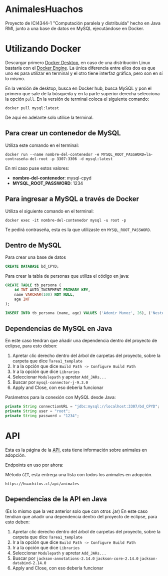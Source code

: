 # AnimalesHuachos
Proyecto de ICI4344-1 "Computación paralela y distribuida" hecho en Java RMI, junto a una base de datos en MySQL ejecutándose en Docker.

# Utilizando Docker
Descargar primero [Docker Desktop](https://www.docker.com/products/docker-desktop/), en caso de una distribución Linux bastaría con el [Docker Engine](https://docs.docker.com/engine/install/).
La única diferencia entre ellos dos es que uno es para utilizar en terminal y el otro tiene interfaz gráfica, pero son en sí lo mismo.

En la versión de desktop, busca en Docker hub, busca MySQL y pon el primero que sale de la búsqueda y en la parte superior derecha selecciona la opción ```pull```.
En la versión de terminal coloca el siguiente comando:
```shell
docker pull mysql:latest
```

De aqui en adelante solo utilice la terminal.

## Para crear un contenedor de MySQL

Utiliza este comando en el terminal:
```shell
docker run --name nombre-del-contenedor -e MYSQL_ROOT_PASSWORD=la-contraseña-del-root -p 3307:3306 -d mysql:latest
```

En mi caso puse estos valores:<br>
* **nombre-del-contenedor**: mysql-cpyd <br>
* **MYSQL_ROOT_PASSWORD**: 1234

## Para ingresar a MySQL a través de Docker

Utiliza el siguiente comando en el terminal:
```shell
docker exec -it nombre-del-contenedor mysql -u root -p
```
Te pedirá contraseña, esta es la que utilizaste en ```MYSQL_ROOT_PASSWORD```.

## Dentro de MySQL

Para crear una base de datos
```sql
CREATE DATABASE bd_CPYD;
```

Para crear la tabla de personas que utiliza el código en java:
```sql
CREATE TABLE tb_persona (
    id INT AUTO_INCREMENT PRIMARY KEY,
    name VARCHAR(100) NOT NULL,
    age INT
);

INSERT INTO tb_persona (name, age) VALUES ('Ademir Munoz', 26), ('Nestor Retamal', 27);
```

## Dependencias de MySQL en Java

En este caso tendran que añadir una dependencia dentro del proyecto de eclipse, para esto deben:

1. Apretar clic derecho dentro del árbol de carpetas del proyecto, sobre la carpeta que dice ```Tarea1_template```
2. Ir a la opción que dice ```Build Path -> Configure Build Path```
3. Ir a la opción que dice ```Libraries```
4. Seleccionar ```Modulepath``` y apretar ```Add_JARs...```
5. Buscar por ```mysql-connector-j-9.3.0```
6. Apply and Close, con eso debería funcionar

Parámetros para la conexión con MySQL desde Java:
```java
private String connectionURL = "jdbc:mysql://localhost:3307/bd_CPYD";
private String user = "root";
private String password = "1234";
```

# API
Esta es la página de la [API](https://huachitos.cl/nosotros), esta tiene información sobre animales en adopción.

Endpoints en uso por ahora:

Método ```GET```, esta entrega una lista con todos los animales en adopción.
```shell
https://huachitos.cl/api/animales
```

## Dependencias de la API en Java

(Es lo mismo que la vez anterior solo que con otros .jar)
En este caso tendran que añadir una dependencia dentro del proyecto de eclipse, para esto deben:

1. Apretar clic derecho dentro del árbol de carpetas del proyecto, sobre la carpeta que dice ```Tarea1_template```
2. Ir a la opción que dice ```Build Path -> Configure Build Path```
3. Ir a la opción que dice ```Libraries```
4. Seleccionar ```Modulepath``` y apretar ```Add_JARs...```
5. Buscar por ```jackson-annotations-2.14.0``` ```jackson-core-2.14.0``` ```jackson-databind-2.14.0```
6. Apply and Close, con eso debería funcionar
